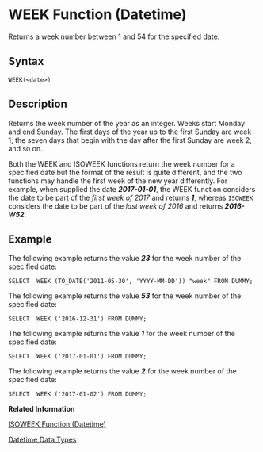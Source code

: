 <!-- loio20f5758b7519101498b28e41757fe664 -->

# WEEK Function \(Datetime\)

Returns a week number between 1 and 54 for the specified date.



<a name="loio20f5758b7519101498b28e41757fe664__sql_function_week_1sql_function_week_syntax"/>

## Syntax

```
WEEK(<date>)
```



<a name="loio20f5758b7519101498b28e41757fe664__sql_function_week_1sql_function_week_description"/>

## Description

Returns the week number of the year as an integer. Weeks start Monday and end Sunday. The first days of the year up to the first Sunday are week 1; the seven days that begin with the day after the first Sunday are week 2, and so on.

Both the WEEK and ISOWEEK functions return the week number for a specified date but the format of the result is quite different, and the two functions may handle the first week of the new year differently. For example, when supplied the date ***2017-01-01***, the WEEK function considers the date to be part of the *first week of 2017* and returns ***1***, whereas `ISOWEEK` considers the date to be part of the *last week of 2016* and returns ***2016-W52***.



<a name="loio20f5758b7519101498b28e41757fe664__sql_function_week_1sql_function_week_examples"/>

## Example

The following example returns the value ***23*** for the week number of the specified date:

```
SELECT  WEEK (TO_DATE('2011-05-30', 'YYYY-MM-DD')) "week" FROM DUMMY;
```

The following example returns the value ***53*** for the week number of the specified date:

```
SELECT  WEEK ('2016-12-31') FROM DUMMY;
```

The following example returns the value ***1*** for the week number of the specified date:

```
SELECT  WEEK ('2017-01-01') FROM DUMMY;
```

The following example returns the value ***2*** for the week number of the specified date:

```
SELECT  WEEK ('2017-01-02') FROM DUMMY;
```

**Related Information**  


[ISOWEEK Function \(Datetime\)](isoweek-function-datetime-20e23ed.md "Returns the ISO year and week number for a specified date.")

[Datetime Data Types](../datetime-data-types-3f81ccc.md "Datetime data types are used to store date and time information.")

